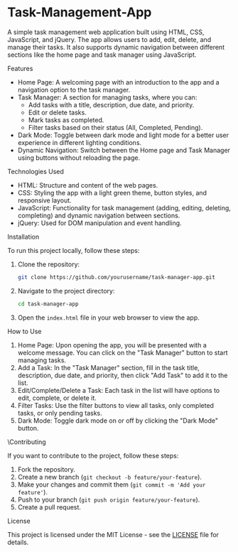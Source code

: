 # Task-Management-App

A simple task management web application built using HTML, CSS, JavaScript, and jQuery. The app allows users to add, edit, delete, and manage their tasks. It also supports dynamic navigation between different sections like the home page and task manager using JavaScript.

Features
- Home Page: A welcoming page with an introduction to the app and a navigation option to the task manager.
- Task Manager: A section for managing tasks, where you can:
  - Add tasks with a title, description, due date, and priority.
  - Edit or delete tasks.
  - Mark tasks as completed.
  - Filter tasks based on their status (All, Completed, Pending).
- Dark Mode: Toggle between dark mode and light mode for a better user experience in different lighting conditions.
- Dynamic Navigation: Switch between the Home page and Task Manager using buttons without reloading the page.

Technologies Used
- HTML: Structure and content of the web pages.
- CSS: Styling the app with a light green theme, button styles, and responsive layout.
- JavaScript: Functionality for task management (adding, editing, deleting, completing) and dynamic navigation between sections.
- jQuery: Used for DOM manipulation and event handling.

Installation

To run this project locally, follow these steps:

1. Clone the repository:
   ```bash
   git clone https://github.com/yourusername/task-manager-app.git
   ```

2. Navigate to the project directory:
   ```bash
   cd task-manager-app
   ```

3. Open the `index.html` file in your web browser to view the app.

How to Use

1. Home Page: Upon opening the app, you will be presented with a welcome message. You can click on the "Task Manager" button to start managing tasks.
2. Add a Task: In the "Task Manager" section, fill in the task title, description, due date, and priority, then click "Add Task" to add it to the list.
3. Edit/Complete/Delete a Task: Each task in the list will have options to edit, complete, or delete it.
4. Filter Tasks: Use the filter buttons to view all tasks, only completed tasks, or only pending tasks.
5. Dark Mode: Toggle dark mode on or off by clicking the "Dark Mode" button.

\Contributing

If you want to contribute to the project, follow these steps:

1. Fork the repository.
2. Create a new branch (`git checkout -b feature/your-feature`).
3. Make your changes and commit them (`git commit -m 'Add your feature'`).
4. Push to your branch (`git push origin feature/your-feature`).
5. Create a pull request.

License

This project is licensed under the MIT License - see the [LICENSE](LICENSE) file for details.
